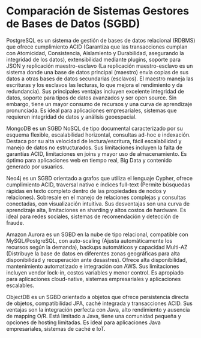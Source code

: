 # Comparación de Sistemas Gestores de Bases de Datos (SGBD)

PostgreSQL es un sistema de gestión de bases de datos relacional (RDBMS) que ofrece cumplimiento ACID (Garantiza que las transacciones cumplan con Atomicidad, Consistencia, Aislamiento y Durabilidad, asegurando la integridad de los datos), extensibilidad mediante plugins, soporte para JSON y replicación maestro-esclavo (La replicación maestro-esclavo es un sistema donde una base de datos principal (maestro) envía copias de sus datos a otras bases de datos secundarias (esclavos). El maestro maneja las escrituras y los esclavos las lecturas, lo que mejora el rendimiento y da redundancia). Sus principales ventajas incluyen excelente integridad de datos, soporte para tipos de datos avanzados y ser open source. Sin embargo, tiene un mayor consumo de recursos y una curva de aprendizaje pronunciada. Es ideal para aplicaciones empresariales, sistemas que requieren integridad de datos y análisis geoespacial.

MongoDB es un SGBD NoSQL de tipo documental caracterizado por su esquema flexible, escalabilidad horizontal, consultas ad-hoc e indexación. Destaca por su alta velocidad de lectura/escritura, fácil escalabilidad y manejo de datos no estructurados. Sus limitaciones incluyen la falta de garantías ACID, limitaciones en joins y mayor uso de almacenamiento. Es óptimo para aplicaciones web en tiempo real, Big Data y contenido generado por usuarios.

Neo4j es un SGBD orientado a grafos que utiliza el lenguaje Cypher, ofrece cumplimiento ACID, traversal nativo e índices full-text (Permite búsquedas rápidas en texto completo dentro de las propiedades de nodos y relaciones). Sobresale en el manejo de relaciones complejas y consultas conectadas, con visualización intuitiva. Sus desventajas son una curva de aprendizaje alta, limitaciones en sharding y altos costos de hardware. Es ideal para redes sociales, sistemas de recomendación y detección de fraude.

Amazon Aurora es un SGBD en la nube de tipo relacional, compatible con MySQL/PostgreSQL, con auto-scaling (Ajusta automáticamente los recursos según la demanda), backups automáticos y capacidad Multi-AZ (Distribuye la base de datos en diferentes zonas geográficas para alta disponibilidad y recuperación ante desastres). Ofrece alta disponibilidad, mantenimiento automatizado e integración con AWS. Sus limitaciones incluyen vendor lock-in, costos variables y menor control. Es apropiado para aplicaciones cloud-native, sistemas empresariales y aplicaciones escalables.

ObjectDB es un SGBD orientado a objetos que ofrece persistencia directa de objetos, compatibilidad JPA, caché integrada y transacciones ACID. Sus ventajas son la integración perfecta con Java, alto rendimiento y ausencia de mapping O/R. Está limitado a Java, tiene una comunidad pequeña y opciones de hosting limitadas. Es ideal para aplicaciones Java empresariales, sistemas de caché e IoT.